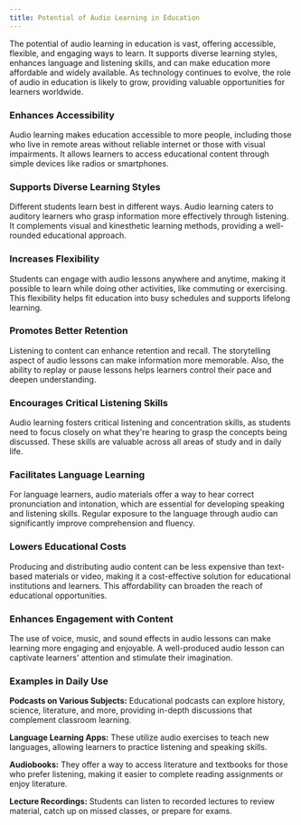 ```yaml
---
title: Potential of Audio Learning in Education
---
```


The potential of audio learning in education is vast, offering accessible, flexible, and engaging ways to learn. It supports diverse learning styles, enhances language and listening skills, and can make education more affordable and widely available. As technology continues to evolve, the role of audio in education is likely to grow, providing valuable opportunities for learners worldwide.

### Enhances Accessibility

Audio learning makes education accessible to more people, including those who live in remote areas without reliable internet or those with visual impairments. It allows learners to access educational content through simple devices like radios or smartphones.

### Supports Diverse Learning Styles

Different students learn best in different ways. Audio learning caters to auditory learners who grasp information more effectively through listening. It complements visual and kinesthetic learning methods, providing a well-rounded educational approach.

### Increases Flexibility

Students can engage with audio lessons anywhere and anytime, making it possible to learn while doing other activities, like commuting or exercising. This flexibility helps fit education into busy schedules and supports lifelong learning.

### Promotes Better Retention

Listening to content can enhance retention and recall. The storytelling aspect of audio lessons can make information more memorable. Also, the ability to replay or pause lessons helps learners control their pace and deepen understanding.

### Encourages Critical Listening Skills

Audio learning fosters critical listening and concentration skills, as students need to focus closely on what they're hearing to grasp the concepts being discussed. These skills are valuable across all areas of study and in daily life.

### Facilitates Language Learning

For language learners, audio materials offer a way to hear correct pronunciation and intonation, which are essential for developing speaking and listening skills. Regular exposure to the language through audio can significantly improve comprehension and fluency.

### Lowers Educational Costs

Producing and distributing audio content can be less expensive than text-based materials or video, making it a cost-effective solution for educational institutions and learners. This affordability can broaden the reach of educational opportunities.

### Enhances Engagement with Content

The use of voice, music, and sound effects in audio lessons can make learning more engaging and enjoyable. A well-produced audio lesson can captivate learners' attention and stimulate their imagination.

### Examples in Daily Use

**Podcasts on Various Subjects:** Educational podcasts can explore history, science, literature, and more, providing in-depth discussions that complement classroom learning.

**Language Learning Apps:** These utilize audio exercises to teach new languages, allowing learners to practice listening and speaking skills.

**Audiobooks:** They offer a way to access literature and textbooks for those who prefer listening, making it easier to complete reading assignments or enjoy literature.

**Lecture Recordings:** Students can listen to recorded lectures to review material, catch up on missed classes, or prepare for exams.
